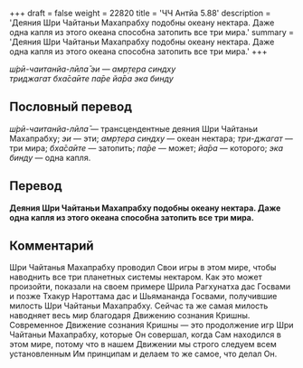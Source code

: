 +++
draft = false
weight = 22820
title = 'ЧЧ Антйа 5.88'
description = 'Деяния Шри Чайтаньи Махапрабху подобны океану нектара. Даже одна капля из этого океана способна затопить все три мира.'
summary = 'Деяния Шри Чайтаньи Махапрабху подобны океану нектара. Даже одна капля из этого океана способна затопить все три мира.'
+++

_ш́рӣ-чаитанйа-лӣла̄ эи — амр̣тера синдху  
триджагат бха̄са̄ите па̄ре йа̄ра эка бинду_

## Пословный перевод

_ш́рӣ_\-_чаитанйа_\-_лӣла̄_ — трансцендентные деяния Шри Чайтаньи Махапрабху; _эи_ — эти; _амр̣тера_ _синдху_ — океан нектара; _три_\-_джагат_ — три мира; _бха̄са̄ите_ — затопить; _па̄ре_ — может; _йа̄ра_ — которого; _эка_ _бинду_ — одна капля.

## Перевод

**Деяния Шри Чайтаньи Махапрабху подобны океану нектара. Даже одна капля из этого океана способна затопить все три мира.**

## Комментарий

Шри Чайтанья Махапрабху проводил Свои игры в этом мире, чтобы наводнить все три планетных системы нектаром. Как это может произойти, показали на своем примере Шрила Рагхунатха дас Госвами и позже Тхакур Нароттама дас и Шьямананда Госвами, получившие милость Шри Чайтаньи Махапрабху. Сейчас та же самая милость наводняет весь мир благодаря Движению сознания Кришны. Современное Движение сознания Кришны — это продолжение игр Шри Чайтаньи Махапрабху, которые Он совершал, когда Сам находился в этом мире, потому что в нашем Движении мы строго следуем всем установленным Им принципам и делаем то же самое, что делал Он.
